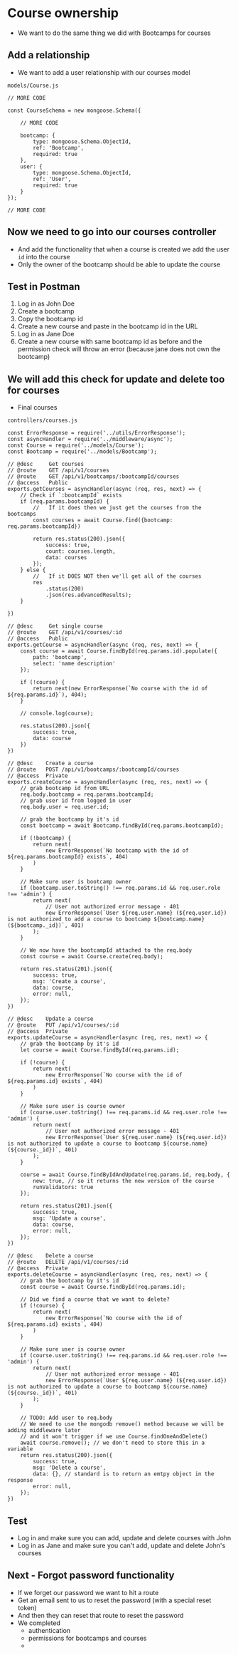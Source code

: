 # Course ownership
* We want to do the same thing we did with Bootcamps for courses

## Add a relationship
* We want to add a user relationship with our courses model

`models/Course.js`

```
// MORE CODE

const CourseSchema = new mongoose.Schema({

    // MORE CODE

    bootcamp: {
        type: mongoose.Schema.ObjectId,
        ref: 'Bootcamp',
        required: true
    },
    user: {
        type: mongoose.Schema.ObjectId,
        ref: 'User',
        required: true
    }
});

// MORE CODE
```

## Now we need to go into our courses controller
* And add the functionality that when a course is created we add the user `id` into the course
* Only the owner of the bootcamp should be able to update the course

## Test in Postman
1. Log in as John Doe
2. Create a bootcamp
3. Copy the bootcamp id
4. Create a new course and paste in the bootcamp id in the URL
5. Log in as Jane Doe
6. Create a new course with same bootcamp id as before and the permission check will throw an error (because jane does not own the bootcamp)

## We will add this check for update and delete too for courses
* Final courses

`controllers/courses.js`

```
const ErrorResponse = require('../utils/ErrorResponse');
const asyncHandler = require('../middleware/async');
const Course = require('../models/Course');
const Bootcamp = require('../models/Bootcamp');

// @desc     Get courses
// @route    GET /api/v1/courses
// @route    GET /api/v1/bootcamps/:bootcampId/courses
// @access   Public
exports.getCourses = asyncHandler(async (req, res, next) => {
    // Check if `:bootcampId` exists
    if (req.params.bootcampId) {
        //   If it does then we just get the courses from the bootcamps
        const courses = await Course.find({bootcamp: req.params.bootcampId})

        return res.status(200).json({
            success: true,
            count: courses.length,
            data: courses
        });
    } else {
        //   If it DOES NOT then we'll get all of the courses
        res
            .status(200)
            .json(res.advancedResults);
    }

})

// @desc     Get single course
// @route    GET /api/v1/courses/:id
// @access   Public
exports.getCourse = asyncHandler(async (req, res, next) => {
    const course = await Course.findById(req.params.id).populate({
        path: 'bootcamp',
        select: 'name description'
    });

    if (!course) {
        return next(new ErrorResponse(`No course with the id of ${req.params.id}`), 404);
    }

    // console.log(course);

    res.status(200).json({
        success: true,
        data: course
    })
})

// @desc    Create a course 
// @route   POST /api/v1/bootcamps/:bootcampId/courses
// @access  Private
exports.createCourse = asyncHandler(async (req, res, next) => {
    // grab bootcamp id from URL
    req.body.bootcamp = req.params.bootcampId;
    // grab user id from logged in user
    req.body.user = req.user.id;

    // grab the bootcamp by it's id
    const bootcamp = await Bootcamp.findById(req.params.bootcampId);

    if (!bootcamp) {
        return next(
            new ErrorResponse(`No bootcamp with the id of ${req.params.bootcampId} exists`, 404)
        )
    }

    // Make sure user is bootcamp owner
    if (bootcamp.user.toString() !== req.params.id && req.user.role !== 'admin') {
        return next(
            // User not authorized error message - 401
            new ErrorResponse(`User ${req.user.name} (${req.user.id}) is not authorized to add a course to bootcamp ${bootcamp.name} (${bootcamp._id})`, 401)
        );
    }

    // We now have the bootcampId attached to the req.body
    const course = await Course.create(req.body);

    return res.status(201).json({
        success: true,
        msg: 'Create a course',
        data: course,
        error: null,
    });
})

// @desc    Update a course 
// @route   PUT /api/v1/courses/:id
// @access  Private
exports.updateCourse = asyncHandler(async (req, res, next) => {
    // grab the bootcamp by it's id
    let course = await Course.findById(req.params.id);

    if (!course) {
        return next(
            new ErrorResponse(`No course with the id of ${req.params.id} exists`, 404)
        )
    }

    // Make sure user is course owner
    if (course.user.toString() !== req.params.id && req.user.role !== 'admin') {
        return next(
            // User not authorized error message - 401
            new ErrorResponse(`User ${req.user.name} (${req.user.id}) is not authorized to update a course to bootcamp ${course.name} (${course._id})`, 401)
        );
    }

    course = await Course.findByIdAndUpdate(req.params.id, req.body, {
        new: true, // so it returns the new version of the course
        runValidators: true
    });

    return res.status(201).json({
        success: true,
        msg: 'Update a course',
        data: course,
        error: null,
    });
})

// @desc    Delete a course 
// @route   DELETE /api/v1/courses/:id
// @access  Private
exports.deleteCourse = asyncHandler(async (req, res, next) => {
    // grab the bootcamp by it's id
    const course = await Course.findById(req.params.id);

    // Did we find a course that we want to delete?
    if (!course) {
        return next(
            new ErrorResponse(`No course with the id of ${req.params.id} exists`, 404)
        )
    }

    // Make sure user is course owner
    if (course.user.toString() !== req.params.id && req.user.role !== 'admin') {
        return next(
            // User not authorized error message - 401
            new ErrorResponse(`User ${req.user.name} (${req.user.id}) is not authorized to update a course to bootcamp ${course.name} (${course._id})`, 401)
        );
    }

    // TODO: Add user to req.body
    // We need to use the mongodb remove() method because we will be adding middleware later
    // and it won't trigger if we use Course.findOneAndDelete()
    await course.remove(); // we don't need to store this in a variable
    return res.status(200).json({
        success: true,
        msg: 'Delete a course',
        data: {}, // standard is to return an emtpy object in the response
        error: null,
    });
})
```

## Test
* Log in and make sure you can add, update and delete courses with John
* Log in as Jane and make sure you can't add, update and delete John's courses

## Next - Forgot password functionality
* If we forget our password we want to hit a route
* Get an email sent to us to reset the password (with a special reset token)
* And then they can reset that route to reset the password
* We completed
    - authentication
    - permissions for bootcamps and courses
    - 
